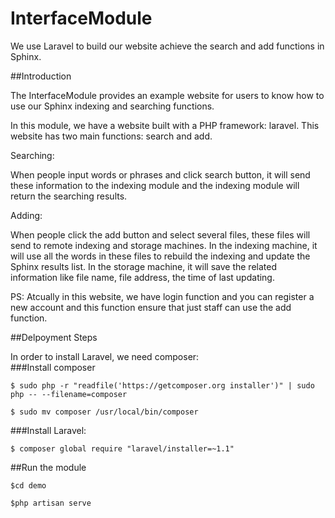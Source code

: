 # InterfaceModule

We use Laravel to build our website achieve the search and add functions in Sphinx.

##Introduction

The InterfaceModule provides an example website for users to know how to use our Sphinx indexing and searching functions. 

In this module, we have a website built with a PHP framework: laravel. This website has two main functions: search and add.

Searching:

When people input words or phrases and click search button, it will send these information to the indexing module and the indexing module will return the searching results.  

Adding:

When people click the add button and select several files, these files will send to remote indexing and storage machines. In the indexing machine, it will use all the words in these files to rebuild the indexing and update the Sphinx results list. In the storage machine, it will save the related information like file name, file address, the time of last updating.

PS: Atcually in this website, we have login function and you can register a new account and this function ensure that just staff can use the add function.

##Delpoyment Steps

In order to install Laravel, we need composer:  
###Install composer  
```
$ sudo php -r "readfile('https://getcomposer.org installer')" | sudo php -- --filename=composer
```  
```
$ sudo mv composer /usr/local/bin/composer
```

###Install Laravel:  
```
$ composer global require "laravel/installer=~1.1"
```

##Run the module
```
$cd demo
```
```
$php artisan serve
```




